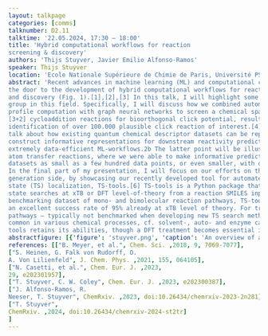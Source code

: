 ```yaml
---
layout: talkpage
categories: [comms]
talknumber: D2.11
talktime: '22.05.2024, 17:30 – 18:00'
title: 'Hybrid computational workflows for reaction
screening & discovery'
authors: 'Thijs Stuyver, Javier Emilio Alfonso-Ramos'
speaker: Thijs Stuyver 
location: 'Ecole Nationale Supérieure de Chimie de Paris, Université PSL'
abstract: 'Recent advances in machine learning (ML) and computational chemistry have opened
the door to the development of hybrid computational workflows for reaction screening
and discovery (Fig. 1).[1],[2],[3] In this talk, I will highlight some recent work from our research
group in this field. Specifically, I will discuss how we combined automated reaction
profile computation with graph neural networks to screen a chemical space of over 5M
[3+2] cycloaddition reactions for bioorthogonal click potential, resulting in the
identification of over 100.000 plausible click reaction of interest.[4] Furthermore, I will
talk about how existing quantum chemical descriptor datasets can be repurposed to
construct informative representations for downstream reactivity predictions, enabling
extremely data-efficient ML-workflows.2b The latter point will be illustrated for hydrogen
atom transfer reactions, where we were able to make informative predictions on
datasets as small as a few hundred data points, or even smaller, with our approach.
In the final part of my presentation, I will focus on our efforts on the training data
generation side, by showcasing our recently developed tool for automated transition
state (TS) localization, TS-tools.[6] TS-tools is a Python package that enables transition
state searches at xTB or DFT level-of-theory from a reaction SMILES input. On a
benchmarking dataset of mono- and bimolecular reaction pathways, TS-tools reaches
an excellent success rate of 95% already at xTB level of theory. For tri-/multi-molecular
pathways – typically not benchmarked when developing new TS search methods, yet
common in various chemical processes, cf. solvent-, auto- and enzyme catalysis – TS-
tools retains its abilities, though a DFT treatment becomes essential in many cases.'
abstractfigure: [{'figure': 'stuyver.png', 'caption': 'An overview of a typical workflow associated with machine learning accelerated computational screening.'}]
references: [["B. Meyer, et al.", Chem. Sci. ,2018, 9, 7069-7077], 
["S. Heinen, G. Falk von Rudorff, O.
A. Von Lilienfeld", J. Chem. Phys. ,2021, 155, 064105],
["N. Casetti, et al.", Chem. Eur. J. ,2023,
29, e202301957],
["T. Stuyver, C. W. Coley", Chem. Eur. J. ,2023, e202300387], 
["J. Alfonso-Ramos, R.
Neeser, T. Stuyver", ChemRxiv. ,2023, doi:10.26434/chemrxiv-2023-2n281], 
["T. Stuyver",
ChemRxiv. ,2024, doi:10.26434/chemrxiv-2024-st2tr]   
]
---
```

